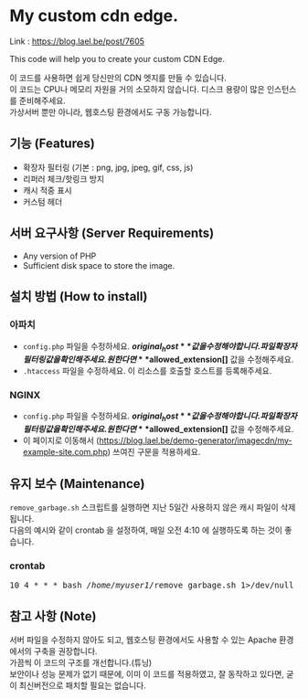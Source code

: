 # My custom cdn edge.
Link : https://blog.lael.be/post/7605

This code will help you to create your custom CDN Edge.

이 코드를 사용하면 쉽게 당신만의 CDN 엣지를 만들 수 있습니다.  
이 코드는 CPU나 메모리 자원을 거의 소모하지 않습니다. 디스크 용량이 많은 인스턴스를 준비해주세요.  
가상서버 뿐만 아니라, 웹호스팅 환경에서도 구동 가능합니다.

## 기능 (Features)
- 확장자 필터링 (기본 : png, jpg, jpeg, gif, css, js)
- 리퍼러 체크/핫링크 방지
- 캐시 적중 표시
- 커스텀 헤더

## 서버 요구사항 (Server Requirements)
- Any version of PHP
- Sufficient disk space to store the image.

## 설치 방법 (How to install)

### 아파치
- `config.php` 파일을 수정하세요. **$original_host** 값을 수정해야 합니다.  
파일 확장자 필터링 값을 확인해주세요. 원한다면 **$allowed_extension[]** 값을 수정해주세요.
- `.htaccess` 파일을 수정하세요. 이 리소스를 호출할 호스트를 등록해주세요.

### NGINX
- `config.php` 파일을 수정하세요. **$original_host** 값을 수정해야 합니다.  
파일 확장자 필터링 값을 확인해주세요. 원한다면 **$allowed_extension[]** 값을 수정해주세요.
- 이 페이지로 이동해서 (https://blog.lael.be/demo-generator/imagecdn/my-example-site.com.php) 쓰여진 구문을 적용하세요.

## 유지 보수 (Maintenance)
`remove_garbage.sh` 스크립트를 실행하면 지난 5일간 사용하지 않은 캐시 파일이 삭제됩니다.  
다음의 예시와 같이 crontab 을 설정하여, 매일 오전 4:10 에 실행하도록 하는 것이 좋습니다.

### crontab
<pre>10 4 * * * bash <i>/home/myuser1/</i>remove_garbage.sh 1>/dev/null 2>/dev/null</pre>

## 참고 사항 (Note)
서버 파일을 수정하지 않아도 되고, 웹호스팅 환경에서도 사용할 수 있는 Apache 환경에서의 구축을 권장합니다.  
가끔씩 이 코드의 구조를 개선합니다.(튜닝)  
보안이나 성능 문제가 없기 때문에, 이미 이 코드를 적용하였고, 잘 동작하고 있다면, 굳이 최신버전으로 패치할 필요는 없습니다.
